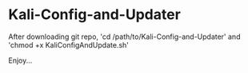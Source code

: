 Kali-Config-and-Updater
=======================

After downloading git repo, 'cd /path/to/Kali-Config-and-Updater' and 'chmod +x KaliConfigAndUpdate.sh'


Enjoy...
